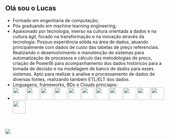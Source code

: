 ## Olá sou o Lucas
 - Formado em engenharia de computação;
 - Pós graduando em machine learning engineering;
 - Apaixonado por tecnologia, imerso na cultura orientada a dados e na cultura ágil, focado na transformação e na inovação através da tecnologia. Possuo experiência sólida na área de dados, atuando principalmente com dados de custo das tabelas de preço referenciais. Realizando o desenvolvimento e manutenção de sistemas para automatização de processos e cálculo das metodologias de preço, criação de PowerBI para acompanhamento dos dados históricos para a tomada de decisão e na modelagem de banco de dados para esses sistemas. Apto para realizar à analise e processamento de dados de diversas fontes, realizando também ETL/ELT dos dados. 
- Linguagens, frameworks, BDs e Clouds princiapis: 
- <img src="https://cdn.jsdelivr.net/gh/devicons/devicon@latest/icons/rstudio/rstudio-original.svg" height="40" width="40" />  <img src="https://cdn.jsdelivr.net/gh/devicons/devicon@latest/icons/python/python-original.svg" height="40" width="40" />
<img src="https://cdn.jsdelivr.net/gh/devicons/devicon@latest/icons/rust/rust-original.svg" height="40" width="40" /> <img src="https://cdn.jsdelivr.net/gh/devicons/devicon@latest/icons/csharp/csharp-original.svg" height="40" width="40" />
<img src="https://cdn.jsdelivr.net/gh/devicons/devicon@latest/icons/typescript/typescript-original.svg" height="40" width="40" /> <img src="https://cdn.jsdelivr.net/gh/devicons/devicon@latest/icons/npm/npm-original-wordmark.svg" height="40" width="40" />
<img src="https://cdn.jsdelivr.net/gh/devicons/devicon@latest/icons/flask/flask-original.svg" height="40" width="40" /> <img src="https://cdn.jsdelivr.net/gh/devicons/devicon@latest/icons/djangorest/djangorest-original.svg" height="40" width="40" />
<img src="https://cdn.jsdelivr.net/gh/devicons/devicon@latest/icons/postgresql/postgresql-original.svg" height="40" width="40" /> <img src="https://cdn.jsdelivr.net/gh/devicons/devicon@latest/icons/sqlite/sqlite-original.svg" height="40" width="40" />
<img src="https://cdn.jsdelivr.net/gh/devicons/devicon@latest/icons/amazonwebservices/amazonwebservices-original-wordmark.svg" height="40" width="40" /> <img src="https://cdn.jsdelivr.net/gh/devicons/devicon@latest/icons/googlecloud/googlecloud-original.svg" height="40" width="40" />
##
<div>
<a href="https://github-readme-stats.vercel.app/api/top-langs/?username=lucas-lcm&theme=tokyonight&layout=compact" />
</div>
<br>
<a href="https://www.linkedin.com/in/lucascmenezes/" alt="linkedin" target="_blank"><img src="https://img.shields.io/badge/LinkedIn-%230077B5.svg?&style=flat-square&logo=linkedin&logoColor=white"></a>
